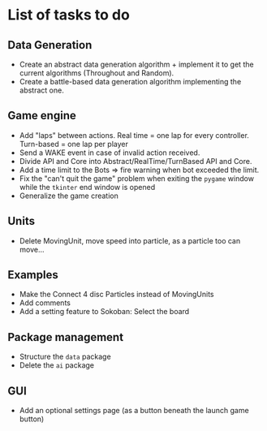 # List of tasks to do

## Data Generation

- Create an abstract data generation algorithm + implement it to get the current algorithms (Throughout and Random). 
- Create a battle-based data generation algorithm implementing the abstract one.

## Game engine

- Add "laps" between actions. Real time = one lap for every controller. Turn-based = one lap per player
- Send a WAKE event in case of invalid action received.
- Divide API and Core into Abstract/RealTime/TurnBased API and Core.
- Add a time limit to the Bots => fire warning when bot exceeded the limit.
- Fix the "can't quit the game" problem when exiting the `pygame` window while the `tkinter` end window is opened
- Generalize the game creation

## Units

- Delete MovingUnit, move speed into particle, as a particle too can move...

## Examples

- Make the Connect 4 disc Particles instead of MovingUnits
- Add comments
- Add a setting feature to Sokoban: Select the board

## Package management

- Structure the `data` package
- Delete the `ai` package

## GUI

- Add an optional settings page (as a button beneath the launch game button)